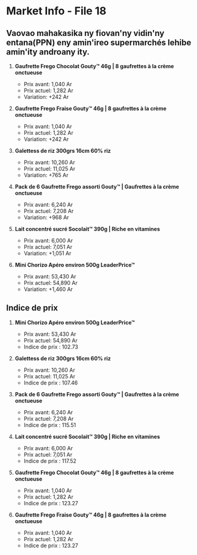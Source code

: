 # Market Info - File 18

## Vaovao mahakasika ny fiovan'ny vidin'ny entana(PPN) eny amin'ireo supermarchés lehibe amin'ity androany ity.

1. **Gaufrette Frego Chocolat Gouty™ 46g | 8 gaufrettes à la crème onctueuse**
   - Prix avant: 1,040 Ar
   - Prix actuel: 1,282 Ar
   - Variation: +242 Ar

2. **Gaufrette Frego Fraise Gouty™ 46g | 8 gaufrettes à la crème onctueuse**
   - Prix avant: 1,040 Ar
   - Prix actuel: 1,282 Ar
   - Variation: +242 Ar

3. **Galettess de riz 300grs 16cm 60% riz**
   - Prix avant: 10,260 Ar
   - Prix actuel: 11,025 Ar
   - Variation: +765 Ar

4. **Pack de 6 Gaufrette Frego assorti Gouty™ | Gaufrettes à la crème onctueuse**
   - Prix avant: 6,240 Ar
   - Prix actuel: 7,208 Ar
   - Variation: +968 Ar

5. **Lait concentré sucré Socolait™ 390g | Riche en vitamines**
   - Prix avant: 6,000 Ar
   - Prix actuel: 7,051 Ar
   - Variation: +1,051 Ar

6. **Mini Chorizo Apéro environ 500g LeaderPrice™**
   - Prix avant: 53,430 Ar
   - Prix actuel: 54,890 Ar
   - Variation: +1,460 Ar



## Indice de prix

1. **Mini Chorizo Apéro environ 500g LeaderPrice™**
   - Prix avant: 53,430 Ar
   - Prix actuel: 54,890 Ar
   - Indice de prix : 102.73

2. **Galettess de riz 300grs 16cm 60% riz**
   - Prix avant: 10,260 Ar
   - Prix actuel: 11,025 Ar
   - Indice de prix : 107.46

3. **Pack de 6 Gaufrette Frego assorti Gouty™ | Gaufrettes à la crème onctueuse**
   - Prix avant: 6,240 Ar
   - Prix actuel: 7,208 Ar
   - Indice de prix : 115.51

4. **Lait concentré sucré Socolait™ 390g | Riche en vitamines**
   - Prix avant: 6,000 Ar
   - Prix actuel: 7,051 Ar
   - Indice de prix : 117.52

5. **Gaufrette Frego Chocolat Gouty™ 46g | 8 gaufrettes à la crème onctueuse**
   - Prix avant: 1,040 Ar
   - Prix actuel: 1,282 Ar
   - Indice de prix : 123.27

6. **Gaufrette Frego Fraise Gouty™ 46g | 8 gaufrettes à la crème onctueuse**
   - Prix avant: 1,040 Ar
   - Prix actuel: 1,282 Ar
   - Indice de prix : 123.27

